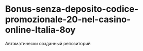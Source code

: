 # Bonus-senza-deposito-codice-promozionale-20-nel-casino-online-Italia-8oy
Автоматически созданный репозиторий
